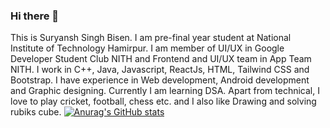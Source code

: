 ### Hi there 👋

<!--
**07suryansh/07suryansh** is a ✨ _special_ ✨ repository because its `README.md` (this file) appears on your GitHub profile.

Here are some ideas to get you started:

- 🔭 I’m currently working on ...
- 🌱 I’m currently learning ...
- 👯 I’m looking to collaborate on ...
- 🤔 I’m looking for help with ...
- 💬 Ask me about ...
- 📫 How to reach me: ...
- 😄 Pronouns: ...
- ⚡ Fun fact: ...
-->
This is Suryansh Singh Bisen. I am pre-final year student at National Institute of Technology Hamirpur. I am member of UI/UX in Google Developer Student Club NITH and Frontend and UI/UX team in App Team NITH. I work in C++, Java, Javascript, ReactJs, HTML, Tailwind CSS and Bootstrap. I have experience in Web development, Android development and Graphic designing. Currently I am learning DSA. Apart from technical, I love to play cricket, football, chess etc. and I also like Drawing and solving rubiks cube.
[![Anurag's GitHub stats](https://github-readme-stats.vercel.app/api?username=07suryansh)](https://github.com/anuraghazra/github-readme-stats)
